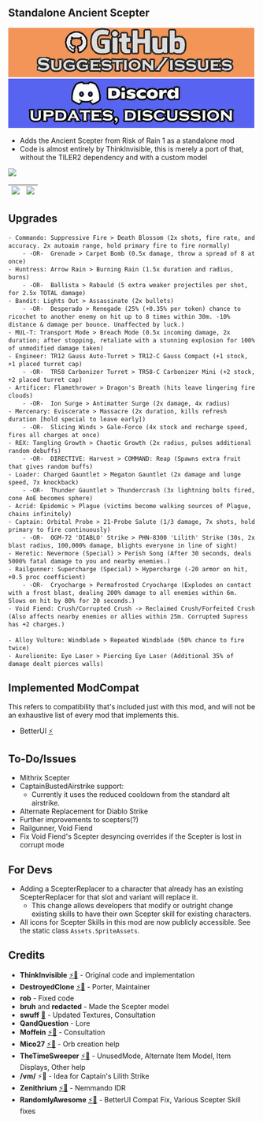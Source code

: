 ﻿
## Standalone Ancient Scepter

[![github issues/request link](https://raw.githubusercontent.com/DestroyedClone/PoseHelper/master/PoseHelper/github_link.webp)](https://github.com/DestroyedClone/AncientScepter/issues) [![discord invite](https://raw.githubusercontent.com/DestroyedClone/PoseHelper/master/PoseHelper/discord_link.webp)](https://discord.gg/DpHu3qXMHK)

- Adds the Ancient Scepter from Risk of Rain 1 as a standalone mod
- Code is almost entirely by ThinkInvisible, this is merely a port of that, without the TILER2 dependency and with a custom model

[![](https://raw.githubusercontent.com/DestroyedClone/AncientScepter/master/AncientScepter/readme/logbookpage.webp)
]()

| ![](https://raw.githubusercontent.com/DestroyedClone/AncientScepter/master/AncientScepter/readme/croco.webp) | ![](https://raw.githubusercontent.com/DestroyedClone/AncientScepter/master/AncientScepter/readme/logbookicon.webp) |
|--|--|

## Upgrades
    - Commando: Suppressive Fire > Death Blossom (2x shots, fire rate, and accuracy. 2x autoaim range, hold primary fire to fire normally)  
	    - -OR-  Grenade > Carpet Bomb (0.5x damage, throw a spread of 8 at once)
    - Huntress: Arrow Rain > Burning Rain (1.5x duration and radius, burns)  
	    - -OR-  Ballista > Rabauld (5 extra weaker projectiles per shot, for 2.5x TOTAL damage)
    - Bandit: Lights Out > Assassinate (2x bullets)
	    - -OR-  Desperado > Renegade (25% (+0.35% per token) chance to ricochet to another enemy on hit up to 8 times within 30m. -10% distance & damage per bounce. Unaffected by luck.) 
    - MUL-T: Transport Mode > Breach Mode (0.5x incoming damage, 2x duration; after stopping, retaliate with a stunning explosion for 100% of unmodified damage taken)
    - Engineer: TR12 Gauss Auto-Turret > TR12-C Gauss Compact (+1 stock, +1 placed turret cap)  
	    - -OR-  TR58 Carbonizer Turret > TR58-C Carbonizer Mini (+2 stock, +2 placed turret cap)
    - Artificer: Flamethrower > Dragon's Breath (hits leave lingering fire clouds)  
	    - -OR-  Ion Surge > Antimatter Surge (2x damage, 4x radius)
    - Mercenary: Eviscerate > Massacre (2x duration, kills refresh duration [hold special to leave early])  
	    - -OR-  Slicing Winds > Gale-Force (4x stock and recharge speed, fires all charges at once)
    - REX: Tangling Growth > Chaotic Growth (2x radius, pulses additional random debuffs)  
	    - -OR-  DIRECTIVE: Harvest > COMMAND: Reap (Spawns extra fruit that gives random buffs)
    - Loader: Charged Gauntlet > Megaton Gauntlet (2x damage and lunge speed, 7x knockback)  
	    - -OR-  Thunder Gauntlet > Thundercrash (3x lightning bolts fired, cone AoE becomes sphere)
    - Acrid: Epidemic > Plague (victims become walking sources of Plague, chains infinitely)
    - Captain: Orbital Probe > 21-Probe Salute (1/3 damage, 7x shots, hold primary to fire continuously)
	    - -OR-  OGM-72 'DIABLO' Strike > PHN-8300 'Lilith' Strike (30s, 2x blast radius, 100,000% damage, blights everyone in line of sight)
    - Heretic: Nevermore (Special) > Perish Song (After 30 seconds, deals 5000% fatal damage to you and nearby enemies.)
	- Railgunner: Supercharge (Special) > Hypercharge (-20 armor on hit, +0.5 proc coefficient)
	    - -OR-  Cryocharge > Permafrosted Cryocharge (Explodes on contact with a frost blast, dealing 200% damage to all enemies within 6m. Slows on hit by 80% for 20 seconds.)
	- Void Fiend: Crush/Corrupted Crush -> Reclaimed Crush/Forfeited Crush (Also affects nearby enemies or allies within 25m. Corrupted Supress has +2 charges.)

    - Alloy Vulture: Windblade > Repeated Windblade (50% chance to fire twice)
    - Aurelionite: Eye Laser > Piercing Eye Laser (Additional 35% of damage dealt pierces walls)

## Implemented ModCompat
This refers to compatibility that's included just with this mod, and will not be an exhaustive list of every mod that implements this.
- BetterUI [⚡](https://thunderstore.io/package/XoXFaby/BetterUI/)

## To-Do/Issues
* Mithrix Scepter
* CaptainBustedAirstrike support:
	* Currently it uses the reduced cooldown from the standard alt airstrike.
* Alternate Replacement for Diablo Strike
* Further improvements to scepters(?)
* Railgunner, Void Fiend
* Fix Void Fiend's Scepter desyncing overrides if the Scepter is lost in corrupt mode

## For Devs
- Adding a ScepterReplacer to a character that already has an existing ScepterReplacer for that slot and variant will replace it.
	- This change allows developers that modify or outright change existing skills to have their own Scepter skill for existing characters.
- All icons for Scepter Skills in this mod are now publicly accessible. See the static class `Assets.SpriteAssets`.

## Credits
* **ThinkInvisible** [⚡](https://thunderstore.io/package/ThinkInvis/)[🐙](https://github.com/ThinkInvis) - Original code and implementation
* **DestroyedClone** [⚡](https://thunderstore.io/package/DestroyedClone/)[🐙](https://github.com/DestroyedClone) - Porter, Maintainer
* **rob** - Fixed code
* **bruh** and **redacted** - Made the Scepter model
* **swuff** [🐙](https://github.com/swuff-star) - Updated Textures, Consultation
* **QandQuestion**  - Lore
* **Moffein** [⚡](https://thunderstore.io/package/Moffein/)[🐙](https://github.com/Moffein) - Consultation
* **Mico27** [⚡](https://thunderstore.io/package/Mico27/)[🐙](https://github.com/Mico27/) - Orb creation help
* **TheTimeSweeper** [⚡](https://thunderstore.io/package/TheTimesweeper/)[🐙](https://github.com/TheTimeSweeper) - UnusedMode, Alternate Item Model, Item Displays, Other help
* **/vm/** ⚡🐙 - Idea for Captain's Lilith Strike
* **Zenithrium** [⚡](https://thunderstore.io/package/Zenithrium/)[🐙](https://github.com/Zenithrium/) - Nemmando IDR
* **RandomlyAwesome** [⚡](https://thunderstore.io/package/RandomlyAwesome/)[🐙](https://github.com/yekoc) - BetterUI Compat Fix, Various Scepter Skill fixes